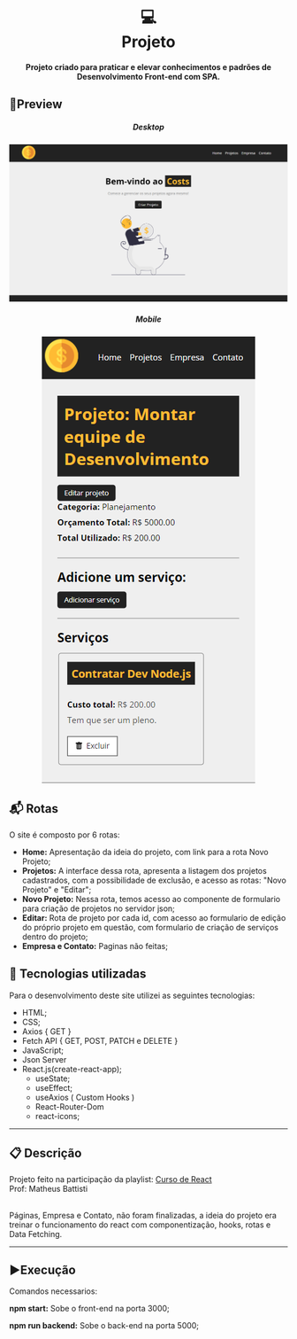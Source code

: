 <h1 align="center">
  💻<br>Projeto
</h1>
<h4 align="center">
  Projeto criado para praticar e elevar conhecimentos e padrões de Desenvolvimento Front-end com SPA.
</h4>


## 🔎Preview

<div align="center">
<h5>Desktop</h5>
<img src="./src/img/preview/preview1-desktop.PNG" alt="Foto de preview do projeto Costs, versão desktop."/>
<h5>Mobile</h5>
<img  src="./src/img/preview/preview4-mobile.PNG" alt="Foto de preview do projeto Costs, versão mobile."/>
</div>



## 📬 Rotas

O site é composto por 6 rotas:

- **Home:** Apresentação da ideia do projeto, com link para a rota Novo Projeto;
- **Projetos:** A interface dessa rota, apresenta a listagem dos projetos cadastrados, com a possibilidade de exclusão, e acesso as rotas: "Novo Projeto" e "Editar";
- **Novo Projeto:** Nessa rota, temos acesso ao componente de formulario para criação de projetos no servidor json;
- **Editar:** Rota de projeto por cada id, com acesso ao formulario de edição do próprio projeto em questão, com formulario de criação de serviços dentro do projeto;
- **Empresa e Contato:** Paginas não feitas;

## 💼 Tecnologias utilizadas

Para o desenvolvimento deste site utilizei as seguintes tecnologias:

- HTML;
- CSS;
- Axios { GET }
- Fetch API { GET, POST, PATCH e DELETE }
- JavaScript;
- Json Server
- React.js(create-react-app);
  - useState;
  - useEffect;
  - useAxios ( Custom Hooks )
  - React-Router-Dom
  - react-icons;

---

## 📋 Descrição

<p align="">
    Projeto feito na participação da playlist: <a href="https://www.youtube.com/watch?v=OinwLJg8k88&list=PLnDvRpP8BneyVA0SZ2okm-QBojomniQVO&index=17">Curso de React</a> <br>
  Prof: Matheus Battisti<br><br>


 Páginas, Empresa e Contato, não foram finalizadas, a ideia do projeto era treinar o funcionamento do react com componentização, hooks, rotas e Data Fetching.




---

## ▶Execução

Comandos necessarios:

**npm start:** Sobe o front-end na porta 3000;

**npm run backend:** Sobe o back-end na porta 5000;



